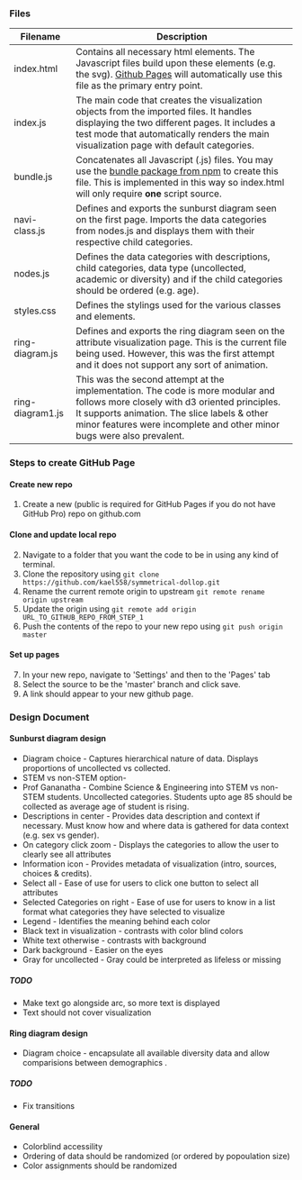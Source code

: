### Files 
| Filename     | Description |
| ----------- | ----------- |
| index.html      | Contains all necessary html elements. The Javascript files build upon these elements (e.g. the svg). [Github Pages](https://developer.mozilla.org/en-US/docs/Learn/Common_questions/Using_Github_pages) will automatically use this file as the primary entry point.        |
| index.js | The main code that creates the visualization objects from the imported files. It handles displaying the two different pages. It includes a test mode that automatically renders the main visualization page with default categories. |
| bundle.js   | Concatenates all Javascript (.js) files. You may use the [bundle package from npm](https://www.npmjs.com/package/bundle-js) to create this file. This is implemented in this way so index.html will only require **one** script source. |
| navi-class.js | Defines and exports the sunburst diagram seen on the first page. Imports the data categories from nodes.js and displays them with their respective child categories. |
| nodes.js | Defines the data categories with descriptions, child categories, data type (uncollected, academic or diversity) and if the child categories should be ordered (e.g. age). |
| styles.css | Defines the stylings used for the various classes and elements. |
| ring-diagram.js | Defines and exports the ring diagram seen on the attribute visualization page. This is the current file being used. However, this was the first attempt and it does not support any sort of animation. |
| ring-diagram1.js | This was the second attempt at the implementation. The code is more modular and follows more closely with d3 oriented principles. It supports animation. The slice labels & other minor features were incomplete and other minor bugs were also prevalent. |

### Steps to create GitHub Page
#### Create new repo
1. Create a new (public is required for GitHub Pages if you do not have GitHub Pro) repo on github.com

#### Clone and update local repo
2. Navigate to a folder that you want the code to be in using any kind of terminal.
3. Clone the repository using `git clone https://github.com/kael558/symmetrical-dollop.git`
4. Rename the current remote origin to upstream `git remote rename origin upstream`
5. Update the origin using `git remote add origin URL_TO_GITHUB_REPO_FROM_STEP_1`
6. Push the contents of the repo to your new repo using `git push origin master`

#### Set up pages
7. In your new repo, navigate to 'Settings' and then to the 'Pages' tab
8. Select the source to be the 'master' branch and click save.
9. A link should appear to your new github page.

### Design Document
#### Sunburst diagram design
- Diagram choice -  Captures hierarchical nature of data. Displays proportions of uncollected vs collected. 
- STEM vs non-STEM option- 
- Prof Gananatha - Combine Science & Engineering into STEM vs non-STEM students. Uncollected categories. Students upto age 85 should be collected as average age of student is rising.
- Descriptions in center - Provides data description and context if necessary. Must know how and where data is gathered for data context (e.g. sex vs gender).
- On category click zoom - Displays the categories to allow the user to clearly see all attributes
- Information icon - Provides metadata of visualization (intro, sources, choices & credits). 
- Select all - Ease of use for users to click one button to select all attributes
- Selected Categories on right - Ease of use for users to know in a list format what categories they have selected to visualize
- Legend - Identifies the meaning behind each color
- Black text in visualization - contrasts with  color blind colors
- White text otherwise - contrasts with background
- Dark background - Easier on the eyes
- Gray for uncollected - Gray could be interpreted as lifeless or missing

##### TODO
- Make text go alongside arc, so more text is displayed
- Text should not cover visualization

#### Ring diagram design
- Diagram choice - encapsulate all available diversity data and allow comparisions between demographics .

##### TODO
- Fix transitions

#### General
- Colorblind accessility
- Ordering of data should be randomized (or ordered by popoulation size)
- Color assignments should be randomized
